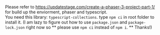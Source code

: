 Please refer to https://updatestage.com/create-a-phaser-3-project-part-1/ for build up the enviorment, phaser and typescript.  
You need this library: `typescript-collections`. type `npm ci` in root folder to install it. (I am lazy to figure out how to use `package.json` and `package-lock.json` right now so ** please use `npm ci` instead of `npm i`. ** Thanks!)
